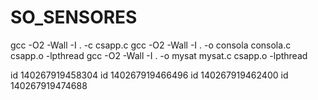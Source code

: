 # SO_SENSORES


gcc -O2 -Wall -I . -c csapp.c
gcc -O2 -Wall -I . -o consola consola.c csapp.o -lpthread
gcc -O2 -Wall -I . -o mysat mysat.c csapp.o -lpthread


id 140267919458304
id 140267919466496
id 140267919462400
id 140267919474688

